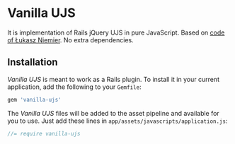 # Vanilla UJS

It is implementation of Rails jQuery UJS in pure JavaScript. Based on [code of Łukasz Niemier](http://github.com/hauleth/vanilla-ujs).
No extra dependencies.

## Installation

_Vanilla UJS_ is meant to work as a Rails plugin. To install it in your current application, add the following to your `Gemfile`:

```ruby
gem 'vanilla-ujs'
```

The _Vanilla UJS_ files will be added to the asset pipeline and available for you to use. Just add these lines in `app/assets/javascripts/application.js`:

```js
//= require vanilla-ujs
```

